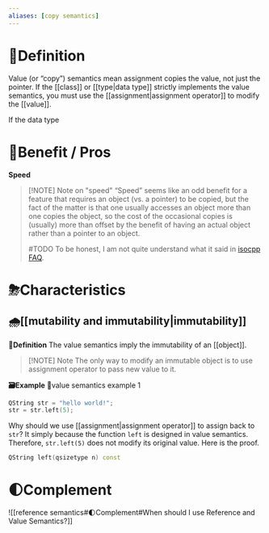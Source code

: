 ```yaml
---
aliases: [copy semantics]
---
```

# 📝Definition
Value (or “copy”) semantics mean assignment copies the value, not just the pointer. If the [[class]] or [[type|data type]] strictly implements the value semantics, you must use the [[assignment|assignment operator]] to modify the [[value]].

If the data type

# 🚀Benefit / Pros
**Speed**

> [!NOTE] Note on "speed"
> “Speed” seems like an odd benefit for a feature that requires an object (vs. a pointer) to be copied, but the fact of the matter is that one usually accesses an object more than one copies the object, so the cost of the occasional copies is (usually) more than offset by the benefit of having an actual object rather than a pointer to an object.
> 
> #TODO  To be honest, I am not quite understand what it said in [isocpp FAQ](https://isocpp.org/wiki/faq/value-vs-ref-semantics#val-vs-ref-semantics).

# ⛈Characteristics
## 🌧[[mutability and immutability|immutability]]
**📝Definition**
The value semantics imply the immutability of an [[object]].

> [!NOTE] Note
> The only way to modify an immutable object is to use assignment operator to pass new value to it.

**🗃Example**
📂value semantics example 1
```cpp
QString str = "hello world!";
str = str.left(5);
```
Why should we use [[assignment|assignment operator]] to assign back to `str`? It simply because the function `left` is designed in value semantics. Therefore, `str.left(5)` does not modify its original value. Here is the proof.
```cpp
QString	left(qsizetype n) const
```


# 🌓Complement
![[reference semantics#🌓Complement#When should I use Reference and Value Semantics?]]